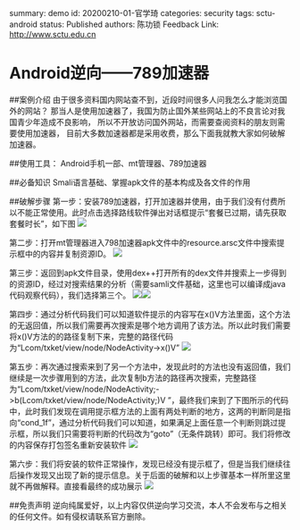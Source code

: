 summary: demo
id: 20200210-01-官学琦
categories: security
tags: sctu-android
status: Published 
authors: 陈功锁
Feedback Link: http://www.sctu.edu.cn
# Android逆向——789加速器

##案例介绍
由于很多资料国内网站查不到，近段时间很多人问我怎么才能浏览国外的网站？
那当人是使用加速器了，我国为防止国外某些网站上的不良言论对我国青少年造成不良影响，
所以不开放访问国外网站，而需要查阅资料的朋友则需要使用加速器，
目前大多数加速器都是采用收费，那么下面我就教大家如何破解加速器。

##使用工具：
Android手机一部、mt管理器、789加速器

##必备知识
Smali语言基础、掌握apk文件的基本构成及各文件的作用

##破解步骤
第一步：安装789加速器，打开加速器并使用，由于我们没有付费所以不能正常使用。此时点击选择路线软件弹出对话框提示“套餐已过期，请先获取套餐时长”，如下图
![](assets/20200210-01-官学琦-01.jpg)

第二步：打开mt管理器进入798加速器apk文件中的resource.arsc文件中搜索提示框中的内容并复制资源ID。
![](assets/20200210-01-官学琦-02.jpg)

第三步：返回到apk文件目录，使用dex++打开所有的dex文件并搜索上一步得到的资源ID，经过对搜索结果的分析（需要samli文件基础，这里也可以编译成java代码观察代码），我们选择第三个。
![](assets/20200210-01-官学琦-03.jpg)![](assets/20200210-01-官学琦-04.jpg)

第四步：通过分析代码我们可以知道软件提示的内容写在x()V方法里面，这个方法的无返回值，所以我们需要再次搜索是哪个地方调用了该方法。所以此时我们需要将x()V方法的的路径复制下来，完整的路径代码为“Lcom/txket/view/node/NodeActivity->x()V”
![](assets/20200210-01-官学琦-05.jpg)

第五步：再次通过搜索来到了另一个方法中，发现此时的方法也没有返回值，我们继续是一次步骤用到的方法，此次复制b方法的路径再次搜索，完整路径为“Lcom/txket/view/node/NodeActivity;->b(Lcom/txket/view/node/NodeActivity;)V ”，最终我们来到了下图所示的代码中，此时我们发现在调用提示框方法的上面有两处判断的地方，这两的判断同是指向“cond_1f”，通过分析代码我们可以知道，如果满足上面任意一个判断则跳过提示框，所以我们只需要将判断的代码改为“goto”（无条件跳转）即可。我们将修改的内容保存打包签名重新安装软件
![](assets/20200210-01-官学琦-06.jpg)

第六步：我们将安装的软件正常操作，发现已经没有提示框了，但是当我们继续往后操作发现又出现了新的提示信息。关于后面的破解和以上步骤基本一样所里这里就不再做解释。直接看最终的成功展示
![](assets/20200210-01-官学琦-07.jpg)

##免责声明
逆向纯属爱好，以上内容仅供逆向学习交流，本人不会发布与之相关的任何文件。如有侵权请联系官方删除。




